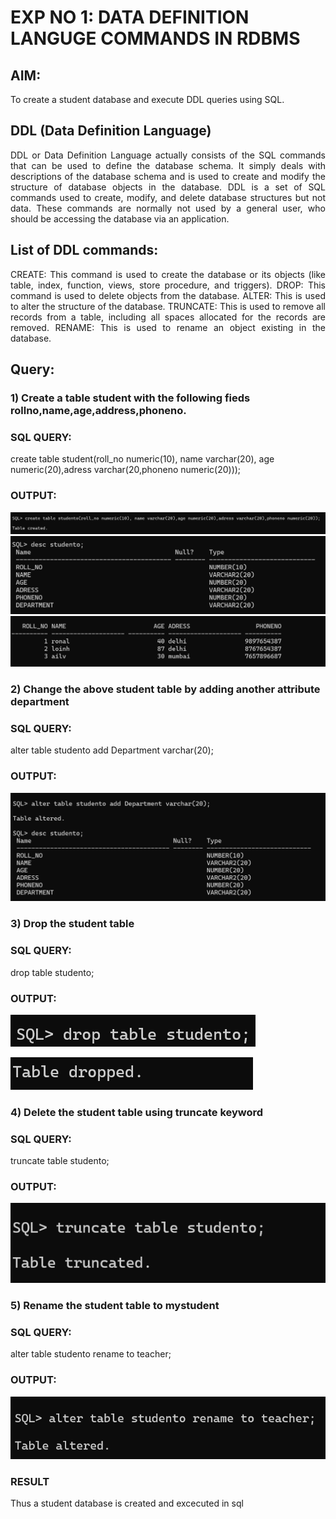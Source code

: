# EXP NO 1: DATA DEFINITION LANGUGE COMMANDS IN RDBMS

## AIM:
To create a student database and execute DDL queries using SQL.


## DDL (Data Definition Language)
<div align="justify">
DDL or Data Definition Language actually consists of the SQL commands that can be used to define the database schema. It simply deals with descriptions of the database schema and is used to create and modify the structure of database objects in the database. DDL is a set of SQL commands used to create, modify, and delete database structures but not data. These commands are normally not used by a general user, who should be accessing the database via an application.
</div>
 
## List of DDL commands: 
<div align="justify">
CREATE: This command is used to create the database or its objects (like table, index, function, views, store procedure, and triggers).
DROP: This command is used to delete objects from the database.
ALTER: This is used to alter the structure of the database.
TRUNCATE: This is used to remove all records from a table, including all spaces allocated for the records are removed.
RENAME: This is used to rename an object existing in the database.
</div>

## Query:
### 1) Create a table student with the following fieds rollno,name,age,address,phoneno.

### SQL QUERY: 
create table student(roll_no numeric(10), name varchar(20), age numeric(20),adress varchar(20,phoneno numeric(20)));

### OUTPUT:
![output](./a.png)
![output](./b.png)
![output](./g.png)
### 2) Change the above student table by adding another attribute department

### SQL QUERY: 
alter table studento add Department varchar(20);

### OUTPUT:
![output](./z.png)


### 3) Drop the student table
 
### SQL QUERY: 
drop table studento;


### OUTPUT:
![output](./c.png)


![output](./d.png)


### 4) Delete the student table using truncate keyword

### SQL QUERY: 
truncate table studento;

### OUTPUT:
![output](./e.png)



### 5) Rename the student table to mystudent

### SQL QUERY: 

alter table studento rename to teacher;

### OUTPUT:
![output](./f.png)
### RESULT
Thus a student database is created and excecuted in sql
